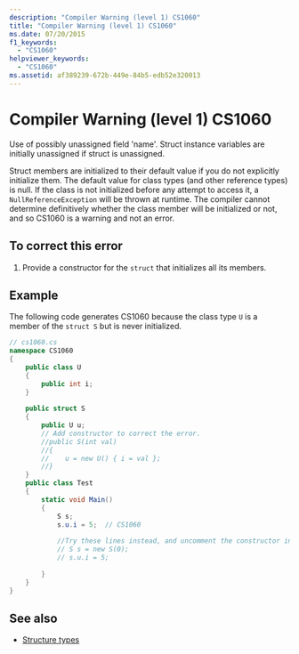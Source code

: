 ```yaml
---
description: "Compiler Warning (level 1) CS1060"
title: "Compiler Warning (level 1) CS1060"
ms.date: 07/20/2015
f1_keywords: 
  - "CS1060"
helpviewer_keywords: 
  - "CS1060"
ms.assetid: af389239-672b-449e-84b5-edb52e320013
---
```

# Compiler Warning (level 1) CS1060
Use of possibly unassigned field 'name'. Struct instance variables are initially unassigned if struct is unassigned.  
  
 Struct members are initialized to their default value if you do not explicitly initialize them. The default value for class types (and other reference types) is null. If the class is not initialized before any attempt to access it, a `NullReferenceException` will be thrown at runtime. The compiler cannot determine definitively whether the class member will be initialized or not, and so CS1060 is a warning and not an error.  
  
## To correct this error  
  
1. Provide a constructor for the `struct` that initializes all its members.  
  
## Example  
 The following code generates CS1060 because the class type `U` is a member of the `struct S` but is never initialized.  
  
```csharp  
// cs1060.cs  
namespace CS1060  
{
    public class U  
    {  
        public int i;  
    }  
  
    public struct S  
    {  
        public U u;  
        // Add constructor to correct the error.  
        //public S(int val)  
        //{  
        //    u = new U() { i = val };  
        //}  
    }  
    public class Test  
    {  
        static void Main()  
        {  
            S s;  
            s.u.i = 5;  // CS1060  
  
            //Try these lines instead, and uncomment the constructor in S  
            // S s = new S(0);  
            // s.u.i = 5;  
  
        }  
    }
}  
```  
  
## See also

- [Structure types](../builtin-types/struct.md)

